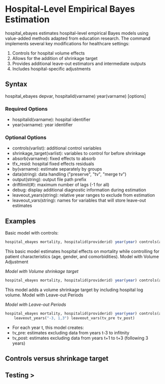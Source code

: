 # Hospital-Level Empirical Bayes Estimation

hospital_ebayes estimates hospital-level empirical Bayes models using value-added methods adapted from education research. The command implements several key modifications for healthcare settings:

1. Controls for hospital volume effects
2. Allows for the addition of shrinkage target 
3. Provides additional leave-out estimators and intermediate outputs 
4. Includes hospital-specific adjustments

## Syntax

hospital_ebayes depvar, hospitalid(varname) year(varname) [options]

### Required Options
- hospitalid(varname): hospital identifier
- year(varname): year identifier

### Optional Options
- controls(varlist): additional control variables
- shrinkage_target(varlist): variables to control for before shrinkage
- absorb(varname): fixed effects to absorb
- tfx_resid: hospital fixed effects residuals
- by(varname): estimate separately by groups
- data(string): data handling ("preserve", "tv", "merge tv")
- output(string): output file path prefix
- driftlimit(#): maximum number of lags (-1 for all)
- debug: display additional diagnostic information during estimation
- leaveout_years(string): relative year ranges to exclude from estimation
- leaveout_vars(string): names for variables that will store leave-out estimates

## Examples

Basic model with controls:

```stata
hospital_ebayes mortality, hospitalid(providerid) year(year) controls(age female comorbid)
```

This basic model estimates hospital effects on mortality while controlling for patient characteristics (age, gender, and comorbidities).
Model with Volume Adjustment

*Model with Volume shrinkage target*

```stata
hospital_ebayes mortality, hospitalid(providerid) year(year) controls(age female comorbid) shrinkage_target(log_volume)
```

This model adds a volume shrinkage target by including hospital log volume.
Model with Leave-out Periods

*Model with Leave-out Periods*
```stata
hospital_ebayes mortality, hospitalid(providerid) year(year) controls(age female comorbid) ///
    leaveout_years("-3, 1,3") leaveout_vars(tv_pre tv_post)
```

- For each year t, this model creates:
- tv_pre: estimates excluding data from years t-3 to infitnity
- tv_post: estimates excluding data from years t+1 to t+3 (following 3 years)


## Controls versus shrinkage target 

## Testing >

